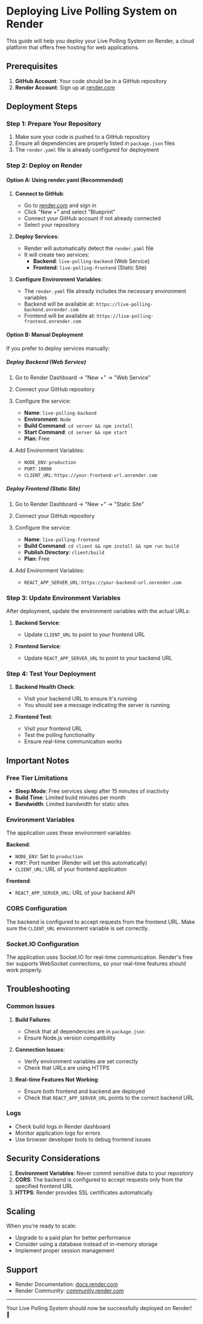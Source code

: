 # Deploying Live Polling System on Render

This guide will help you deploy your Live Polling System on Render, a cloud platform that offers free hosting for web applications.

## Prerequisites

1. **GitHub Account**: Your code should be in a GitHub repository
2. **Render Account**: Sign up at [render.com](https://render.com)

## Deployment Steps

### Step 1: Prepare Your Repository

1. Make sure your code is pushed to a GitHub repository
2. Ensure all dependencies are properly listed in `package.json` files
3. The `render.yaml` file is already configured for deployment

### Step 2: Deploy on Render

#### Option A: Using render.yaml (Recommended)

1. **Connect to GitHub**:
   - Go to [render.com](https://render.com) and sign in
   - Click "New +" and select "Blueprint"
   - Connect your GitHub account if not already connected
   - Select your repository

2. **Deploy Services**:
   - Render will automatically detect the `render.yaml` file
   - It will create two services:
     - **Backend**: `live-polling-backend` (Web Service)
     - **Frontend**: `live-polling-frontend` (Static Site)

3. **Configure Environment Variables**:
   - The `render.yaml` file already includes the necessary environment variables
   - Backend will be available at: `https://live-polling-backend.onrender.com`
   - Frontend will be available at: `https://live-polling-frontend.onrender.com`

#### Option B: Manual Deployment

If you prefer to deploy services manually:

##### Deploy Backend (Web Service)

1. Go to Render Dashboard → "New +" → "Web Service"
2. Connect your GitHub repository
3. Configure the service:
   - **Name**: `live-polling-backend`
   - **Environment**: `Node`
   - **Build Command**: `cd server && npm install`
   - **Start Command**: `cd server && npm start`
   - **Plan**: Free

4. Add Environment Variables:
   - `NODE_ENV`: `production`
   - `PORT`: `10000`
   - `CLIENT_URL`: `https://your-frontend-url.onrender.com`

##### Deploy Frontend (Static Site)

1. Go to Render Dashboard → "New +" → "Static Site"
2. Connect your GitHub repository
3. Configure the service:
   - **Name**: `live-polling-frontend`
   - **Build Command**: `cd client && npm install && npm run build`
   - **Publish Directory**: `client/build`
   - **Plan**: Free

4. Add Environment Variables:
   - `REACT_APP_SERVER_URL`: `https://your-backend-url.onrender.com`

### Step 3: Update Environment Variables

After deployment, update the environment variables with the actual URLs:

1. **Backend Service**:
   - Update `CLIENT_URL` to point to your frontend URL

2. **Frontend Service**:
   - Update `REACT_APP_SERVER_URL` to point to your backend URL

### Step 4: Test Your Deployment

1. **Backend Health Check**:
   - Visit your backend URL to ensure it's running
   - You should see a message indicating the server is running

2. **Frontend Test**:
   - Visit your frontend URL
   - Test the polling functionality
   - Ensure real-time communication works

## Important Notes

### Free Tier Limitations

- **Sleep Mode**: Free services sleep after 15 minutes of inactivity
- **Build Time**: Limited build minutes per month
- **Bandwidth**: Limited bandwidth for static sites

### Environment Variables

The application uses these environment variables:

**Backend**:
- `NODE_ENV`: Set to `production`
- `PORT`: Port number (Render will set this automatically)
- `CLIENT_URL`: URL of your frontend application

**Frontend**:
- `REACT_APP_SERVER_URL`: URL of your backend API

### CORS Configuration

The backend is configured to accept requests from the frontend URL. Make sure the `CLIENT_URL` environment variable is set correctly.

### Socket.IO Configuration

The application uses Socket.IO for real-time communication. Render's free tier supports WebSocket connections, so your real-time features should work properly.

## Troubleshooting

### Common Issues

1. **Build Failures**:
   - Check that all dependencies are in `package.json`
   - Ensure Node.js version compatibility

2. **Connection Issues**:
   - Verify environment variables are set correctly
   - Check that URLs are using HTTPS

3. **Real-time Features Not Working**:
   - Ensure both frontend and backend are deployed
   - Check that `REACT_APP_SERVER_URL` points to the correct backend URL

### Logs

- Check build logs in Render dashboard
- Monitor application logs for errors
- Use browser developer tools to debug frontend issues

## Security Considerations

1. **Environment Variables**: Never commit sensitive data to your repository
2. **CORS**: The backend is configured to accept requests only from the specified frontend URL
3. **HTTPS**: Render provides SSL certificates automatically

## Scaling

When you're ready to scale:
- Upgrade to a paid plan for better performance
- Consider using a database instead of in-memory storage
- Implement proper session management

## Support

- Render Documentation: [docs.render.com](https://docs.render.com)
- Render Community: [community.render.com](https://community.render.com)

---

Your Live Polling System should now be successfully deployed on Render! 🚀 